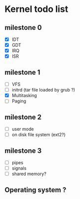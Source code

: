 # Kernel **todo** list
## milestone 0
 - [X] IDT
 - [X] GDT
 - [X] IRQ
 - [X] ISR

## milestone 1
 - [ ] VFS
 - [ ] initrd (tar file loaded by grub ?)
 - [X] Multitasking
 - [ ] Paging

## milestone 2
 - [ ] user mode
 - [ ] on disk file system (ext2?)
 
## milestone 3
 - [ ] pipes
 - [ ] signals
 - [ ] shared memory?

## Operating system ?